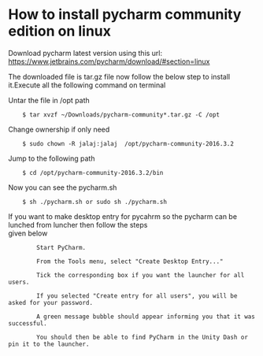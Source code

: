 
# How to install pycharm community edition on linux

Download pycharm latest version using this url: https://www.jetbrains.com/pycharm/download/#section=linux

The downloaded file is tar.gz file now follow the below step to install it.Execute all the following command on terminal

Untar the file in /opt path
```
    $ tar xvzf ~/Downloads/pycharm-community*.tar.gz -C /opt
```    
    
    
Change ownership if only need
```
    $ sudo chown -R jalaj:jalaj  /opt/pycharm-community-2016.3.2
```


Jump to the following path
```
    $ cd /opt/pycharm-community-2016.3.2/bin
``` 
 
 
Now you can see the pycharm.sh
```
    $ sh ./pycharm.sh or sudo sh ./pycharm.sh
```


If you want to make desktop entry for pycahrm so the pycharm can be lunched from luncher then follow the steps  
given below
```
        Start PyCharm.
        
        From the Tools menu, select "Create Desktop Entry..."
        
        Tick the corresponding box if you want the launcher for all users.
        
        If you selected "Create entry for all users", you will be asked for your password.
        
        A green message bubble should appear informing you that it was successful.
        
        You should then be able to find PyCharm in the Unity Dash or pin it to the launcher.
        
```

